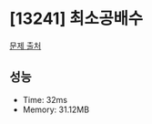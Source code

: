 # [13241] 최소공배수

[문제 출처](https://www.acmicpc.net/problem/13241)

## 성능

- Time: 32ms
- Memory: 31.12MB